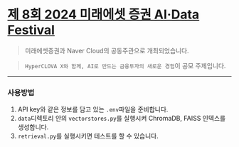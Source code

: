 # [제 8회 2024 미래에셋 증권 AI·Data Festival](https://miraeassetfesta.com/)
> 미래에셋증권과 Naver Cloud의 공동주관으로 개최되었습니다.

> `HyperCLOVA X와 함께, AI로 만드는 금융투자의 새로운 경험`이 공모 주제입니다.
---
### 사용방법
1. API key와 같은 정보를 담고 있는 `.env`파일을 준비합니다.
2. `data`디렉토리 안의 `vectorstores.py`를 실행시켜 ChromaDB, FAISS 인덱스를 생성합니다.
3. `retrieval.py`를 실행시키면 테스트를 할 수 있습니다.
